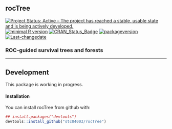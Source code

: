 
**rocTree**
-----------

[![Project Status: Active – The project has reached a stable, usable state and is being actively developed.](http://www.repostatus.org/badges/latest/active.svg)](http://www.repostatus.org/#active) [![minimal R version](https://img.shields.io/badge/R%3E%3D-3.4.0-6666ff.svg)](https://cran.r-project.org/) [![CRAN\_Status\_Badge](http://www.r-pkg.org/badges/version/rocTree)](https://cran.r-project.org/package=rocTree) [![packageversion](https://img.shields.io/badge/Package%20version-0.99.6-orange.svg?style=flat-square)](commits/master) [![Last-changedate](https://img.shields.io/badge/last%20change-2018--06--30-yellowgreen.svg)](/commits/master)

<!-- README.md is generated from README.Rmd. Please edit that file -->
### ROC-guided survival trees and forests

------------------------------------------------------------------------

Development
-----------

This package is working in progress.

#### Installation

You can install rocTree from github with:

``` r
## install.packages("devtools")
devtools::install_github("stc04003/rocTree")
```
